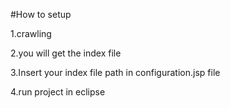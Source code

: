 #How to setup 

1.crawling

2.you will get the index file

3.Insert your index file path in configuration.jsp file

4.run project in eclipse

